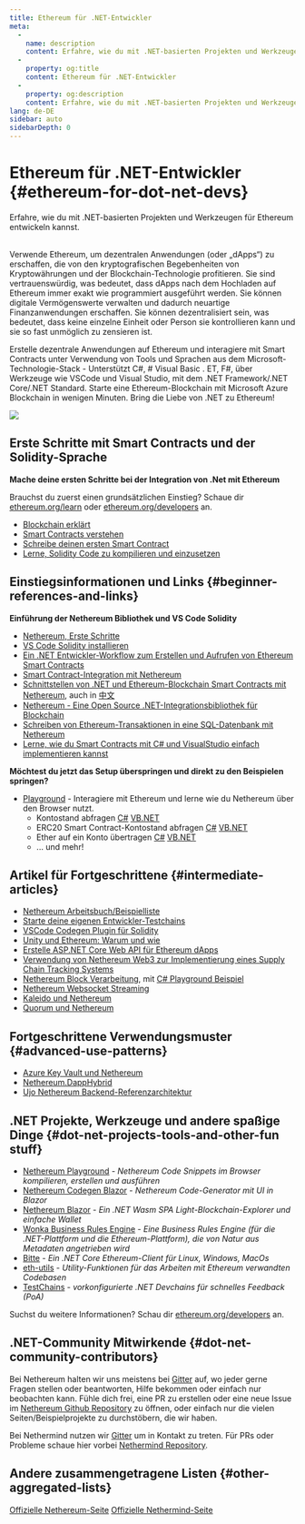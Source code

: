 ```yaml
---
title: Ethereum für .NET-Entwickler
meta:
  - 
    name: description
    content: Erfahre, wie du mit .NET-basierten Projekten und Werkzeugen für Ethereum entwickeln kannst
  - 
    property: og:title
    content: Ethereum für .NET-Entwickler
  - 
    property: og:description
    content: Erfahre, wie du mit .NET-basierten Projekten und Werkzeugen für Ethereum entwickeln kannst
lang: de-DE
sidebar: auto
sidebarDepth: 0
---
```


# Ethereum für .NET-Entwickler {#ethereum-for-dot-net-devs}

<div class="featured">Erfahre, wie du mit .NET-basierten Projekten und Werkzeugen für Ethereum entwickeln kannst.</div><br>

Verwende Ethereum, um dezentralen Anwendungen (oder „dApps“) zu erschaffen, die von den kryptografischen Begebenheiten von Kryptowährungen und der Blockchain-Technologie profitieren. Sie sind vertrauenswürdig, was bedeutet, dass dApps nach dem Hochladen auf Ethereum immer exakt wie programmiert ausgeführt werden. Sie können digitale Vermögenswerte verwalten und dadurch neuartige Finanzanwendungen erschaffen. Sie können dezentralisiert sein, was bedeutet, dass keine einzelne Einheit oder Person sie kontrollieren kann und sie so fast unmöglich zu zensieren ist.

Erstelle dezentrale Anwendungen auf Ethereum und interagiere mit Smart Contracts unter Verwendung von Tools und Sprachen aus dem Microsoft-Technologie-Stack - Unterstützt C#, # Visual Basic . ET, F#, über Werkzeuge wie VSCode und Visual Studio, mit dem .NET Framework/.NET Core/.NET Standard. Starte eine Ethereum-Blockchain mit Microsoft Azure Blockchain in wenigen Minuten. Bring die Liebe von .NET zu Ethereum!


<img src="https://raw.githubusercontent.com/Nethereum/Nethereum/master/logos/logo192x192t.png" />

## Erste Schritte mit Smart Contracts und der Solidity-Sprache

**Mache deine ersten Schritte bei der Integration von .Net mit Ethereum**

Brauchst du zuerst einen grundsätzlichen Einstieg? Schaue dir [ethereum.org/learn](/de/learn/) oder [ethereum.org/developers](/de/developers/) an.

- [Blockchain erklärt](https://kauri.io/article/d55684513211466da7f8cc03987607d5/blockchain-explained)
- [Smart Contracts verstehen](https://kauri.io/article/e4f66c6079e74a4a9b532148d3158188/ethereum-101-part-5-the-smart-contract)
- [Schreibe deinen ersten Smart Contract](https://kauri.io/article/124b7db1d0cf4f47b414f8b13c9d66e2/remix-ide-your-first-smart-contract)
- [Lerne, Solidity Code zu kompilieren und einzusetzen](https://kauri.io/article/973c5f54c4434bb1b0160cff8c695369/understanding-smart-contract-compilation-and-deployment)

## Einstiegsinformationen und Links {#beginner-references-and-links}

**Einführung der Nethereum Bibliothek und VS Code Solidity**

- [Nethereum, Erste Schritte](https://docs.nethereum.com/en/latest/getting-started/)
- [VS Code Solidity installieren](https://marketplace.visualstudio.com/items?itemName=JuanBlanco.solidity)
- [Ein .NET Entwickler-Workflow zum Erstellen und Aufrufen von Ethereum Smart Contracts](https://medium.com/coinmonks/a-net-developers-workflow-for-creating-and-calling-ethereum-smart-contracts-44714f191db2)
- [Smart Contract-Integration mit Nethereum](https://kauri.io/article/b54334b0695342c1bbe161c4c4467b50/smart-contracts-integration-with-nethereum)
- [Schnittstellen von .NET und Ethereum-Blockchain Smart Contracts mit Nethereum](https://medium.com/my-blockchain-development-daily-journey/interfacing-net-and-ethereum-blockchain-smart-contracts-with-nethereum-2fa3729ac933), auch in [中文<unk>](https://medium.com/my-blockchain-development-daily-journey/%E4%BD%BF%E7%94%A8nethereum%E9%80%A3%E6%8E%A5-net%E5%92%8C%E4%BB%A5%E5%A4%AA%E7%B6%B2%E5%8D%80%E5%A1%8A%E9%8F%88%E6%99%BA%E8%83%BD%E5%90%88%E7%B4%84-4a96d35ad1e1)
- [Nethereum - Eine Open Source .NET-Integrationsbibliothek für Blockchain](https://kauri.io/article/d15dfd4903f149cdb84b3ce666103b52/v1/nethereum-an-open-source-.net-integration-library-for-blockchain)
- [Schreiben von Ethereum-Transaktionen in eine SQL-Datenbank mit Nethereum](https://medium.com/coinmonks/writing-ethereum-transactions-to-sql-database-using-nethereum-fd94e0e4fa36)
- [Lerne, wie du Smart Contracts mit C# und VisualStudio einfach implementieren kannst](https://koukia.ca/deploy-ethereum-smart-contracts-using-c-and-visualstudio-5be188ae928c) <br>

**Möchtest du jetzt das Setup überspringen und direkt zu den Beispielen springen?**
- [Playground](http://playground.nethereum.com/) - Interagiere mit Ethereum und lerne wie du Nethereum über den Browser nutzt.
  - Kontostand abfragen [C#](http://playground.nethereum.com/csharp/id/1001) [VB.NET](http://playground.nethereum.com/vb/id/2001)
  - ERC20 Smart Contract-Kontostand abfragen [C#](http://playground.nethereum.com/csharp/id/1005) [VB.NET](http://playground.nethereum.com/vb/id/2004)
  - Ether auf ein Konto übertragen [C#](http://playground.nethereum.com/csharp/id/1003) [VB.NET](http://playground.nethereum.com/vb/id/2003)
  - ... und mehr!


## Artikel für Fortgeschrittene {#intermediate-articles}

- [Nethereum Arbeitsbuch/Beispielliste](http://docs.nethereum.com/en/latest/Nethereum.Workbooks/docs/)
- [Starte deine eigenen Entwickler-Testchains](https://github.com/Nethereum/Testchains)
- [VSCode Codegen Plugin für Solidity](https://docs.nethereum.com/en/latest/nethereum-codegen-vscodesolidity/)
- [Unity und Ethereum: Warum und wie](https://www.raywenderlich.com/5509-unity-and-ethereum-why-and-how)
- [Erstelle ASP.NET Core Web API für Ethereum dApps](https://tech-mint.com/create-asp-net-core-web-api-for-ethereum-dapps/)
- [Verwendung von Nethereum Web3 zur Implementierung eines Supply Chain Tracking Systems](http://blog.pomiager.com/post/using-nethereum-web3-to-implement-a-supply-chain-traking-system4)
- [Nethereum Block Verarbeitung](https://nethereum.readthedocs.io/en/latest/nethereum-block-processing-detail/), mit [C# Playground Beispiel](http://playground.nethereum.com/csharp/id/1025)
- [Nethereum Websocket Streaming](https://nethereum.readthedocs.io/en/latest/nethereum-subscriptions-streaming/)
- [Kaleido und Nethereum](https://kaleido.io/kaleido-and-nethereum/)
- [Quorum und Nethereum](https://github.com/Nethereum/Nethereum/blob/master/src/Nethereum.Quorum/README.md)


## Fortgeschrittene Verwendungsmuster {#advanced-use-patterns}

- [Azure Key Vault und Nethereum](https://github.com/Azure-Samples/bc-community-samples/tree/master/akv-nethereum)
- [Nethereum.DappHybrid](https://github.com/Nethereum/Nethereum.DappHybrid)
- [Ujo Nethereum Backend-Referenzarchitektur](https://docs.nethereum.com/en/latest/nethereum-ujo-backend-sample/)

## .NET Projekte, Werkzeuge und andere spaßige Dinge {#dot-net-projects-tools-and-other-fun stuff}

- [Nethereum Playground](http://playground.nethereum.com/) - *Nethereum Code Snippets im Browser kompilieren, erstellen und ausführen*
- [Nethereum Codegen Blazor](https://github.com/Nethereum/Nethereum.CodeGen.Blazor) - *Nethereum Code-Generator mit UI in Blazor*
- [Nethereum Blazor](https://github.com/Nethereum/NethereumBlazor) - *Ein .NET Wasm SPA Light-Blockchain-Explorer und einfache Wallet*
- [Wonka Business Rules Engine](https://docs.nethereum.com/en/latest/wonka/) - *Eine Business Rules Engine (für die .NET-Plattform und die Ethereum-Plattform), die von Natur aus Metadaten angetrieben wird*
- [Bitte](https://github.com/NethermindEth/nethermind) - *Ein .NET Core Ethereum-Client für Linux, Windows, MacOs*
- [eth-utils](https://github.com/ethereum/eth-utils/) - *Utility-Funktionen für das Arbeiten mit Ethereum verwandten Codebasen*
- [TestChains](https://github.com/Nethereum/TestChains) - *vorkonfigurierte .NET Devchains für schnelles Feedback (PoA)*

Suchst du weitere Informationen? Schau dir [ethereum.org/developers](/de/developers/) an.

## .NET-Community Mitwirkende {#dot-net-community-contributors}

Bei Nethereum halten wir uns meistens bei [Gitter](https://gitter.im/Nethereum/Nethereum) auf, wo jeder gerne Fragen stellen oder beantworten, Hilfe bekommen oder einfach nur beobachten kann. Fühle dich frei, eine PR zu erstellen oder eine neue Issue im [Nethereum Github Repository](https://github.com/Nethereum) zu öffnen, oder einfach nur die vielen Seiten/Beispielprojekte zu durchstöbern, die wir haben.

Bei Nethermind nutzen wir [Gitter](https://gitter.im/nethermindeth/nethermind) um in Kontakt zu treten. Für PRs oder Probleme schaue hier vorbei [Nethermind Repository](https://github.com/NethermindEth/nethermind).


## Andere zusammengetragene Listen {#other-aggregated-lists}

[Offizielle Nethereum-Seite](https://nethereum.com/) [Offizielle Nethermind-Seite](https://nethermind.io/)